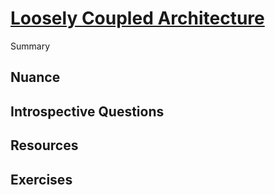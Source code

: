 # [Loosely Coupled Architecture](https://dora.dev/devops-capabilities/technical/loosely-coupled-architecture/)

Summary

## Nuance

## Introspective Questions

## Resources

## Exercises

